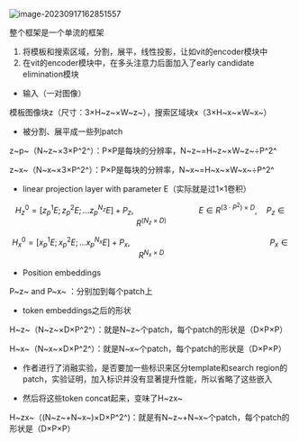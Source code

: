 ![image-20230917162851557](C:\Users\12570\AppData\Roaming\Typora\typora-user-images\image-20230917162851557.png)

整个框架是一个单流的框架

1. 将模板和搜索区域，分割，展平，线性投影，让如vit的encoder模块中
2. 在vit的encoder模块中，在多头注意力后面加入了early candidate elimination模块



* 输入（一对图像）

模板图像块z（尺寸：3×H~z~×W~z~），搜索区域块x（3×H~x~×W~x~）

* 被分割、展平成一些列patch

z~p~（N~z~×3×P^2^）：P×P是每块的分辨率，N~z~=H~z~×W~z~÷P^2^

z~x~（N~x~×3×P^2^）：P×P是每块的分辨率，N~x~=H~x~×W~x~÷P^2^

* linear projection layer with parameter E（实际就是过1×1卷积）

$$
H_z^0=[z^1_pE;z^2_pE;...z^{N_z}_pE]+P_z, \quad \quad \quad \quad \quad \quad \quad  E\in R^{(3 \cdot P^2)×D},\quad P_z\in R^(N_z × D)
$$

$$
H_x^0=[x^1_pE;x^2_pE;...x^{N_x}_pE]+P_x,\quad \quad \quad \quad \quad \quad \quad \quad \quad \quad \quad \quad \quad \quad \quad  P_x\in R^{N_x×D}
$$

* Position embeddings

P~z~ and P~x~ ：分别加到每个patch上

* token embeddings之后的形状

H~z~（N~z~×D×P^2^）：就是N~z~个patch，每个patch的形状是（D×P×P）

H~x~（N~x~×D×P^2^）：就是N~x~个patch，每个patch的形状是（D×P×P）

* 作者进行了消融实验，是否要加一些标识来区分template和search region的patch，实验证明，加入标识并没有显著提升性能，所以省略了这些嵌入

* 然后将这些token concat起来，变味了H~zx~

H~zx~（(N~z~+N~x~)×D×P^2^)：就是有N~z~+N~x~个patch，每个patch的形状是（D×P×P）




